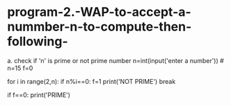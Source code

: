 # program-2.-WAP-to-accept-a-nummber-n-to-compute-then-following-
a. check if 'n' is prime or not
prime number
n=int(input('enter a number'))           # n=15
f=0

for i in range(2,n):
  if n%i==0:
    f=1
    print('NOT PRIME')
    break

if f==0:
  print('PRIME')
